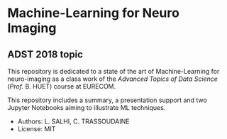 # Machine-Learning for Neuro Imaging

## ADST 2018 topic

This repository is dedicated to a state of the art of Machine-Learning for neuro-imaging as a class work of the *Advanced Topics of Data Science* (*Prof.* B. HUET) course at EURECOM.

This repository includes a summary, a presentation support and two Jupyter Notebooks aiming to illustrate ML techniques.

* Authors: L. SALHI, C. TRASSOUDAINE
* License: MIT

